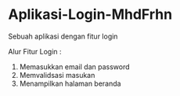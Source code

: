 # Aplikasi-Login-MhdFrhn
Sebuah aplikasi dengan fitur login

Alur Fitur Login :
1. Memasukkan email dan password
2. Memvalidsasi masukan
3. Menampilkan halaman beranda
